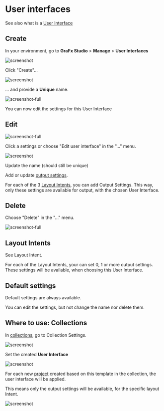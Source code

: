 # User interfaces

See also what is a [User Interface](/GraFx-Studio/concepts/user-interface/)

## Create

In your environment, go to **GraFx Studio** > **Manage** > **User Interfaces**

![screenshot](ui4.png)

Click "Create"... 

![screenshot](ui5.png)

... and provide a **Unique** name.

![screenshot-full](ui6.png)

You can now edit the settings for this User Interface

## Edit

![screenshot-full](ui8.png)

Click a settings or choose "Edit user interface" in the "..." menu.

![screenshot](ui7.png)

Update the name (should still be unique)

Add or update [output settings](/GraFx-Studio/concepts/output-settings/).

For each of the 3 [Layout Intents](/GraFx-Studio/concepts/layout-intent/), you can add Output Settings. This way, only these settings are available for output, with the chosen User Interface.

## Delete

Choose "Delete" in the "..." menu.

![screenshot-full](ui8.png)

## Layout Intents

See Layout Intent.

For each of the Layout Intents, your can set 0, 1 or more output settings. These settings will be available, when choosing this User Interface.

## Default settings

Default settings are always available. 

You can edit the settings, but not change the name nor delete them.

## Where to use: Collections

In [collections](/GraFx-Studio/guides/manage-collections/), go to Collection Settings.

![screenshot](ui10.png)

Set the created **User Interface**

![screenshot](ui11.png)

For each new [project](/GraFx-Studio/concepts/template-management/#my-projects) created based on this template in the collection, the user interface will be applied.

This means only the output settings will be available, for the specific layout Intent.

![screenshot](ui12.png)
